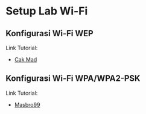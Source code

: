 # Setup Lab Wi-Fi

## Konfigurasi Wi-Fi WEP

Link Tutorial:
- [Cak Mad](https://youtu.be/tvndQrDWJCk?si=UW1ONvUJAnyCSnIT)

## Konfigurasi Wi-Fi WPA/WPA2-PSK

Link Tutorial:
- [Masbro99](https://youtu.be/Z7YwYQ3Zkos?si=D8OOW6UrAb7mtA3_)

